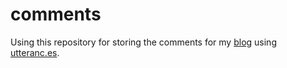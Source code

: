 # comments

Using this repository for storing the comments for my [blog](https://vchrombie.github.io/blog/) using [utteranc.es](https://utteranc.es/).
